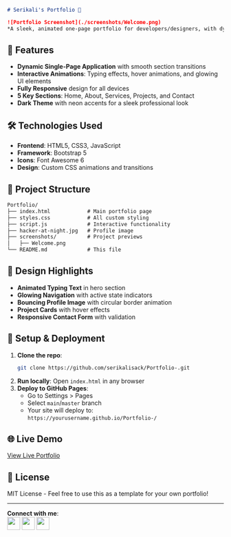 ```markdown
# Serikali's Portfolio 🌟

![Portfolio Screenshot](./screenshots/Welcome.png)  
*A sleek, animated one-page portfolio for developers/designers, with dynamic sections, glowing theme, responsive design, and built using HTML5, CSS3, JS, and Bootstrap 5.*

```
## 🚀 Features
- **Dynamic Single-Page Application** with smooth section transitions  
- **Interactive Animations**: Typing effects, hover animations, and glowing UI elements  
- **Fully Responsive** design for all devices  
- **5 Key Sections**: Home, About, Services, Projects, and Contact  
- **Dark Theme** with neon accents for a sleek professional look  

## 🛠️ Technologies Used
- **Frontend**: HTML5, CSS3, JavaScript  
- **Framework**: Bootstrap 5  
- **Icons**: Font Awesome 6  
- **Design**: Custom CSS animations and transitions  

## 📂 Project Structure
```markdown
Portfolio/
├── index.html            # Main portfolio page
├── styles.css            # All custom styling
├── script.js             # Interactive functionality
├── hacker-at-night.jpg   # Profile image
├── screenshots/          # Project previews
│   ├── Welcome.png
└── README.md             # This file
```

## 🎨 Design Highlights
- **Animated Typing Text** in hero section  
- **Glowing Navigation** with active state indicators  
- **Bouncing Profile Image** with circular border animation  
- **Project Cards** with hover effects  
- **Responsive Contact Form** with validation  

## 🔧 Setup & Deployment
1. **Clone the repo**:
   ```bash
   git clone https://github.com/serikalisack/Portfolio-.git
   ```
2. **Run locally**: Open `index.html` in any browser  
3. **Deploy to GitHub Pages**:
   - Go to Settings > Pages
   - Select `main`/`master` branch
   - Your site will deploy to:  
     `https://yourusername.github.io/Portfolio-/`

## 🌐 Live Demo
[View Live Portfolio](https://serikalisack.github.io/Portfolio-/)  

## 📝 License
MIT License - Feel free to use this as a template for your own portfolio!

---

**Connect with me**:  
[<img src="https://img.icons8.com/color/48/000000/linkedin.png" width="30"/>](MyLinkedIn) 
[<img src="https://img.icons8.com/fluency/48/000000/twitter.png" width="30"/>](MyTwitter) 
[<img src="https://img.icons8.com/color/48/000000/gmail.png" width="30"/>](mailto:serikalidevelopment@email.com)
```


